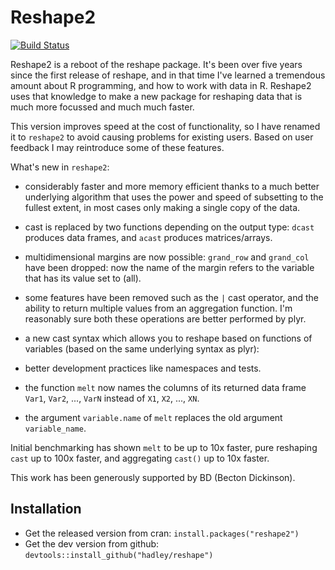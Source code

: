 # Reshape2

[![Build Status](https://travis-ci.org/hadley/reshape.png)](https://travis-ci.org/hadley/reshape)

Reshape2 is a reboot of the reshape package. It's been over five years since the first release of reshape, and in that time I've learned a tremendous amount about R programming, and how to work with data in R. Reshape2 uses that knowledge to make a new package for reshaping data that is much more focussed and much much faster.

This version improves speed at the cost of functionality, so I have renamed it to `reshape2` to avoid causing problems for existing users.  Based on user feedback I may reintroduce some of these features.

What's new in `reshape2`:

 * considerably faster and more memory efficient thanks to a much better
   underlying algorithm that uses the power and speed of subsetting to the
   fullest extent, in most cases only making a single copy of the data.

 * cast is replaced by two functions depending on the output type: `dcast`
   produces data frames, and `acast` produces matrices/arrays.

 * multidimensional margins are now possible: `grand_row` and `grand_col` have
   been dropped: now the name of the margin refers to the variable that has
   its value set to (all).

 * some features have been removed such as the `|` cast operator, and the
   ability to return multiple values from an aggregation function. I'm
   reasonably sure both these operations are better performed by plyr.

 * a new cast syntax which allows you to reshape based on functions
   of variables (based on the same underlying syntax as plyr):

 * better development practices like namespaces and tests.

 * the function `melt` now names the columns of its returned data frame `Var1`, `Var2`, ..., `VarN`  instead of `X1`, `X2`, ..., `XN`.

 * the argument `variable.name` of `melt` replaces the old argument `variable_name`.

Initial benchmarking has shown `melt` to be up to 10x faster, pure reshaping `cast` up to 100x faster, and aggregating `cast()` up to 10x faster.

This work has been generously supported by BD (Becton Dickinson).

## Installation

* Get the released version from cran: `install.packages("reshape2")`
* Get the dev version from github: `devtools::install_github("hadley/reshape")`
